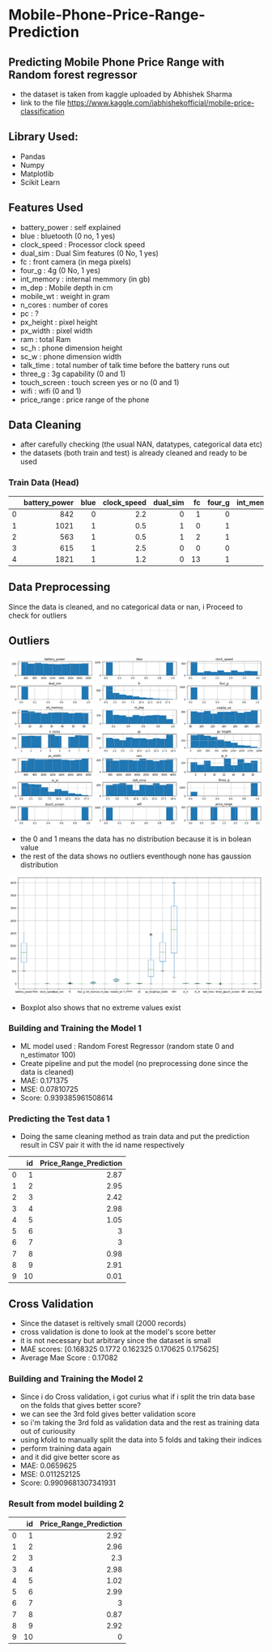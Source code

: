 # Mobile-Phone-Price-Range-Prediction

## Predicting Mobile Phone Price Range with Random forest regressor 
* the dataset is taken from kaggle uploaded by  Abhishek Sharma
* link to the file https://www.kaggle.com/iabhishekofficial/mobile-price-classification

## Library Used:
* Pandas
* Numpy
* Matplotlib
* Scikit Learn

## Features Used
* battery_power      : self explained 
* blue               : bluetooth (0 no, 1 yes)
* clock_speed        : Processor clock speed
* dual_sim           : Dual Sim features (0 No, 1 yes)
* fc                 : front camera (in mega pixels)
* four_g             : 4g (0 No, 1 yes)
* int_memory         : internal memmory (in gb)
* m_dep              : Mobile depth in cm
* mobile_wt          : weight in gram
* n_cores            : number of cores
* pc                 : ?
* px_height          : pixel height
* px_width           : pixel width
* ram                : total Ram
* sc_h               : phone dimension height
* sc_w               : phone dimension width
* talk_time          : total number of talk time before the battery runs out
* three_g            : 3g capability (0 and 1)
* touch_screen       : touch screen yes or no (0 and 1)
* wifi               : wifi (0 and 1)
* price_range        : price range of the phone

## Data Cleaning
* after carefully checking (the usual NAN, datatypes, categorical data etc)
* the datasets  (both train and test) is already cleaned and ready to be used

### Train Data (Head)

|    |   battery_power |   blue |   clock_speed |   dual_sim |   fc |   four_g |   int_memory |   m_dep |   mobile_wt |   n_cores |   pc |   px_height |   px_width |   ram |   sc_h |   sc_w |   talk_time |   three_g |   touch_screen |   wifi |   price_range |
|---:|----------------:|-------:|--------------:|-----------:|-----:|---------:|-------------:|--------:|------------:|----------:|-----:|------------:|-----------:|------:|-------:|-------:|------------:|----------:|---------------:|-------:|--------------:|
|  0 |             842 |      0 |           2.2 |          0 |    1 |        0 |            7 |     0.6 |         188 |         2 |    2 |          20 |        756 |  2549 |      9 |      7 |          19 |         0 |              0 |      1 |             1 |
|  1 |            1021 |      1 |           0.5 |          1 |    0 |        1 |           53 |     0.7 |         136 |         3 |    6 |         905 |       1988 |  2631 |     17 |      3 |           7 |         1 |              1 |      0 |             2 |
|  2 |             563 |      1 |           0.5 |          1 |    2 |        1 |           41 |     0.9 |         145 |         5 |    6 |        1263 |       1716 |  2603 |     11 |      2 |           9 |         1 |              1 |      0 |             2 |
|  3 |             615 |      1 |           2.5 |          0 |    0 |        0 |           10 |     0.8 |         131 |         6 |    9 |        1216 |       1786 |  2769 |     16 |      8 |          11 |         1 |              0 |      0 |             2 |
|  4 |            1821 |      1 |           1.2 |          0 |   13 |        1 |           44 |     0.6 |         141 |         2 |   14 |        1208 |       1212 |  1411 |      8 |      2 |          15 |         1 |              1 |      0 |             1 |


## Data Preprocessing
Since the data is cleaned, and no categorical data or nan, i Proceed to check for outliers

## Outliers

![](/images/all_hist.png)

* the 0 and 1 means the data has no distribution because it is in bolean value
* the rest of the data shows no outliers eventhough none has gaussion distribution

![](/images/all_boxplot.png)

* Boxplot also shows that no extreme values exist

### Building and Training the Model 1
* ML model used : Random Forest Regressor (random state 0 and n_estimator 100)
* Create pipeline and put the model (no preprocessing done since the data is cleaned)
* MAE: 0.171375
* MSE: 0.07810725
* Score: 0.939385961508614

### Predicting the Test data 1
* Doing the same cleaning method as train data and put the prediction result in CSV pair it with the id name respectively

|    |   id |   Price_Range_Prediction |
|---:|-----:|-------------------------:|
|  0 |    1 |                     2.87 |
|  1 |    2 |                     2.95 |
|  2 |    3 |                     2.42 |
|  3 |    4 |                     2.98 |
|  4 |    5 |                     1.05 |
|  5 |    6 |                     3    |
|  6 |    7 |                     3    |
|  7 |    8 |                     0.98 |
|  8 |    9 |                     2.91 |
|  9 |   10 |                     0.01 |

## Cross Validation

* Since the dataset is reltively small (2000 records)
* cross validation is done to look at the model's score better
* it is not necessary but arbitrary since the dataset is small
* MAE scores: [0.168325 0.1772   0.162325 0.170625 0.175625]
* Average Mae Score : 0.17082

### Building and Training the Model 2
* Since i do Cross validation, i got curius what if i split the trin data base on the folds that gives better score?
* we can see the 3rd fold gives better validation score
* so i'm taking the 3rd fold as validation data and the rest as training data out of curiousity
* using kfold to manually split the data into 5 folds and taking their indices
* perform training data again
* and it did give better score as  
* MAE: 0.0659625
* MSE: 0.011252125
* Score: 0.9909681307341931

### Result from model building 2

|    |   id |   Price_Range_Prediction |
|---:|-----:|-------------------------:|
|  0 |    1 |                     2.92 |
|  1 |    2 |                     2.96 |
|  2 |    3 |                     2.3  |
|  3 |    4 |                     2.98 |
|  4 |    5 |                     1.02 |
|  5 |    6 |                     2.99 |
|  6 |    7 |                     3    |
|  7 |    8 |                     0.87 |
|  8 |    9 |                     2.92 |
|  9 |   10 |                     0    |


